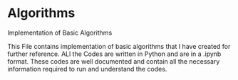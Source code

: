 # Algorithms
Implementation of Basic Algorithms

This File contains implementation of basic algorithms that I have created for further reference.
ALl the Codes are written in Python and are in a .ipynb format.
These codes are well documented and contain all the necessary information required to run and understand the codes.
